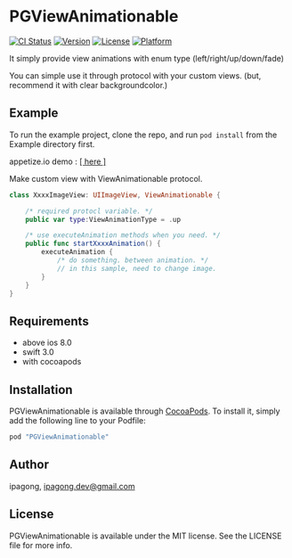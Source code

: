 # PGViewAnimationable

[![CI Status](http://img.shields.io/travis/ipagong/PGViewAnimationable.svg?style=flat)](https://travis-ci.org/ipagong/PGViewAnimationable)
[![Version](https://img.shields.io/cocoapods/v/PGViewAnimationable.svg?style=flat)](http://cocoapods.org/pods/PGViewAnimationable)
[![License](https://img.shields.io/cocoapods/l/PGViewAnimationable.svg?style=flat)](http://cocoapods.org/pods/PGViewAnimationable)
[![Platform](https://img.shields.io/cocoapods/p/PGViewAnimationable.svg?style=flat)](http://cocoapods.org/pods/PGViewAnimationable)

It simply provide view animations with enum type (left/right/up/down/fade)

You can simple use it through protocol with your custom views.
(but, recommend it with clear backgroundcolor.)

## Example

To run the example project, clone the repo, and run `pod install` from the Example directory first.

appetize.io demo : [\[ here \]](https://appetize.io/embed/ffwrpj5nttjrfcna4f1606w02m?device=iphone5s&scale=75&orientation=portrait&osVersion=9.3)


Make custom view with ViewAnimationable protocol.  

```swift
class XxxxImageView: UIImageView, ViewAnimationable {

    /* required protocl variable. */
    public var type:ViewAnimationType = .up

    /* use executeAnimation methods when you need. */
    public func startXxxxAnimation() {
        executeAnimation {
            /* do something. between animation. */
            // in this sample, need to change image.
        }
    }
}
```

## Requirements

- above ios 8.0
- swift 3.0
- with cocoapods

## Installation

PGViewAnimationable is available through [CocoaPods](http://cocoapods.org). To install
it, simply add the following line to your Podfile:

```ruby
pod "PGViewAnimationable"
```

## Author

ipagong, ipagong.dev@gmail.com

## License

PGViewAnimationable is available under the MIT license. See the LICENSE file for more info.
